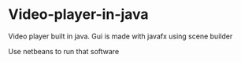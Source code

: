 # Video-player-in-java
Video player built in java. Gui is made with javafx using scene builder

Use netbeans to run that software
